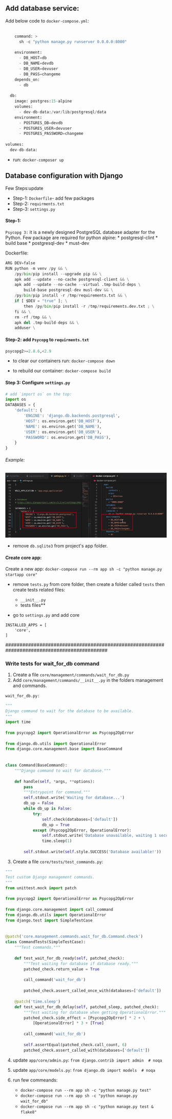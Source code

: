 
## Add database service:
Add below code to `docker-compose.yml`:
```python

    command: >
      sh -c "python manage.py runserver 0.0.0.0:8000"
    
    environment:
      - DB_HOST=db
      - DB_NAME=devdb
      - DB_USER=devuser
      - DB_PASS=changeme
    depends_on:
      - db

  db:
    image: postgres:15-alpine
    volumes:
      - dev-db-data:/var/lib/postgresql/data
    environment:
      - POSTGRES_DB=devdb
      - POSTGRES_USER=devuser
      - POSTGRES_PASSWORD=changeme

volumes:
  dev-db-data:
```

* run: `docker-composer up`


## Database configuration with Django
Few Steps:update
* Step-1: `Dockerfile`- add few packages
* Step-2: `requirments.txt`
* Step-3: `settings.py`

#### Step-1:
`Psycopg 3:` it is a newly designed PostgreSQL database adapter for the Python.
Few package are required for python alpine:
    * postgresql-clint
    * build base
    * postgresql-dev
    * must-dev

  Dockerfile:
```python
ARG DEV=false
RUN python -m venv /py && \
    /py/bin/pip install --upgrade pip && \
    apk add --update --no-cache postgresql-client && \
    apk add --update --no-cache --virtual .tmp-build-deps \
        build-base postgresql-dev musl-dev && \
    /py/bin/pip install -r /tmp/requirements.txt && \
    if [ $DEV = "true" ]; \
        then /py/bin/pip install -r /tmp/requirements.dev.txt ; \
    fi && \
    rm -rf /tmp && \
    apk del .tmp-build-deps && \
    adduser \
```

#### Step-2: add `Psycopg` to `requirments.txt`
```python
psycopg2>=2.8.6,<2.9
```
* to clear our containers run:
    `docker-compose down`

* to rebuild our container:
  `docker-compose build`


#### Step 3: Configure `settings.py`
```python
# add `import os` on the top:
import os
DATABASES = {
    'default': {
        'ENGINE': 'django.db.backends.postgresql',
        'HOST': os.environ.get('DB_HOST'),
        'NAME': os.environ.get('DB_NAME'),
        'USER': os.environ.get('DB_USER'),
        'PASSWORD': os.environ.get('DB_PASS'),
    }
}
```
###### Example:
![Example](./../img/database.png)

* remove `db.sqlite3` from project's app folder.

#### Create core app:
Create a new app:
``` docker-compose run --rm app sh -c "python manage.py startapp core" ```

* remove `tests.py` from core folder, then create a folder called `tests` then create tests related files:
    * `__init__.py`
    * tests files**

* go to `settings.py` and add core
```
INSTALLED_APPS = [
    'core',
]
```


############################################################################################
### Write tests for wait_for_db command
1) Create a file `core/management/commands/wait_for_db.py`
2) Add `core/management/commands/__init__.py` in the folders management and commands.

`wait_for_db.py:`
```python
"""
Django command to wait for the database to be available.
"""
import time

from psycopg2 import OperationalError as Psycopg2OpError

from django.db.utils import OperationalError
from django.core.management.base import BaseCommand


class Command(BaseCommand):
    """Django command to wait for database."""

    def handle(self, *args, **options):
        pass
        """Entrypoint for command."""
        self.stdout.write('Waiting for database...')
        db_up = False
        while db_up is False:
            try:
                self.check(databases=['default'])
                db_up = True
            except (Psycopg2OpError, OperationalError):
                self.stdout.write('Database unavailable, waiting 1 second...')
                time.sleep(1)

        self.stdout.write(self.style.SUCCESS('Database available!'))
```

3) Create a file `core/tests/test_commands.py`:
```python
"""
Test custom Django management commands.
"""
from unittest.mock import patch

from psycopg2 import OperationalError as Psycopg2OpError

from django.core.management import call_command
from django.db.utils import OperationalError
from django.test import SimpleTestCase


@patch('core.management.commands.wait_for_db.Command.check')
class CommandTests(SimpleTestCase):
    """Test commands."""

    def test_wait_for_db_ready(self, patched_check):
        """Test waiting for database if database ready."""
        patched_check.return_value = True

        call_command('wait_for_db')

        patched_check.assert_called_once_with(databases=['default'])

    @patch('time.sleep')
    def test_wait_for_db_delay(self, patched_sleep, patched_check):
        """Test waiting for database when getting OperationalError."""
        patched_check.side_effect = [Psycopg2OpError] * 2 + \
            [OperationalError] * 3 + [True]

        call_command('wait_for_db')

        self.assertEqual(patched_check.call_count, 6)
        patched_check.assert_called_with(databases=['default'])
```

4) update `app/core/admin.py`:
   `from django.contrib import admin  # noqa`

5) update `app/core/models.py`:
   `from django.db import models  # noqa`

6) run few commeands:
   * `docker-compose run --rm app sh -c "python manage.py test"`
   * `docker-compose run --rm app sh -c "python manage.py wait_for_db"`
   * `docker-compose run --rm app sh -c "python manage.py test & flake8"`
